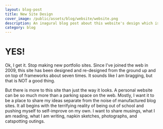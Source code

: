 ```yaml
---
layout: blog-post
title: New Site Design
cover_image: /public/assets/blog/website/website.png
description: An inagural blog post about this website's design which is one of many that have lived at this domain.
category: blog
---
```


# YES!

Ok, I get it. Stop making new portfolio sites. Since I've joined the web in 2009, this site has been designed and re-designed from the ground up and on top of frameworks about seven times. It sounds like I am bragging, but that is NOT a good thing.

But there is more to this site than just the way it looks. A personal website can be so much more than a parking space on the web. Mostly, I want it to be a place to share my ideas separate from the noise of manufactured blog sites. It all begins with the terrifying reality of being out of school and pushing myself to self-improve on my own. I want to share musings, what I am reading, what I am writing, napkin sketches, photographs, and catspotting outings.
